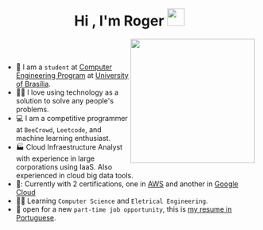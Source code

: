 <h1 align="center">Hi , I'm Roger <img src="https://media.giphy.com/media/hvRJCLFzcasrR4ia7z/giphy.gif" width="35"></h1>
<p align="center">
  
<picture> <img align="right" src="https://github.com/7oSkaaa/7oSkaaa/blob/main/Images/Right_Side.gif?raw=true" width = 250px></picture>

<br><br>

- :school: I am a `student` at [Computer Engineering Program](http://www.ene.unb.br/index.php/graduacao/cursos/graduacao-em-engenharia-de-computacao) at [University of Brasília](https://www.unb.br/).
- :technologist: I love using technology as a solution to solve any people's problems.
- :computer: I am a competitive programmer at `BeeCrowd`, `Leetcode`, and machine learning enthusiast.
- :factory: Cloud Infraestructure Analyst with experience in large corporations using IaaS. Also experienced in cloud big data tools.
- 🌠: Currently with 2 certifications, one in [AWS](https://www.credly.com/badges/8fa259b6-1820-4fe0-a4be-241aa38b794c/linked_in_profile) and another in [Google Cloud](https://www.credential.net/a3da667f-1394-4879-876f-1a3be0e9696a#gs.wl8baq)
- :student: Learning `Computer Science` and `Eletrical Engineering`.
- :thinking:  open for a new `part-time job opportunity`, this is [my resume in Portuguese](https://drive.google.com/file/d/1F7vEzD0z7wFH7lysx7mUqTblDQLLUfpx/view?usp=drive_link).
<br>

</p>
